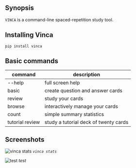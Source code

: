 ## Synopsis

`VINCA` is a command-line spaced-repetition study tool.

## Installing Vinca

`pip install vinca`

## Basic commands

|command           |   description                            |  
|------------------|------------------------------------------|  
|--help            |   full screen help                       |  
|basic             |   create question and answer cards       |  
|review            |   study your cards                       |  
|browse            |   interactively manage your cards        |  
|count             |   simple summary statistics              |  
|tutorial review   |   study a tutorial deck of twenty cards  |  

## Screenshots

![vinca stats](./utils/stats.png)
*`vinca stats`*

![test](./utils/screencast.gif?)
*test*
